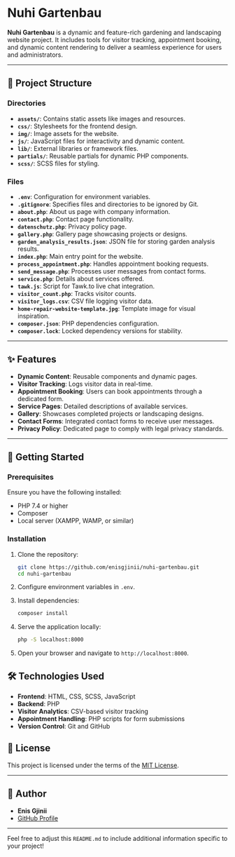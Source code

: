 # Nuhi Gartenbau

**Nuhi Gartenbau** is a dynamic and feature-rich gardening and landscaping website project. It includes tools for visitor tracking, appointment booking, and dynamic content rendering to deliver a seamless experience for users and administrators.

---

## 📂 Project Structure

### **Directories**
- **`assets/`**: Contains static assets like images and resources.
- **`css/`**: Stylesheets for the frontend design.
- **`img/`**: Image assets for the website.
- **`js/`**: JavaScript files for interactivity and dynamic content.
- **`lib/`**: External libraries or framework files.
- **`partials/`**: Reusable partials for dynamic PHP components.
- **`scss/`**: SCSS files for styling.

### **Files**
- **`.env`**: Configuration for environment variables.
- **`.gitignore`**: Specifies files and directories to be ignored by Git.
- **`about.php`**: About us page with company information.
- **`contact.php`**: Contact page functionality.
- **`datenschutz.php`**: Privacy policy page.
- **`gallery.php`**: Gallery page showcasing projects or designs.
- **`garden_analysis_results.json`**: JSON file for storing garden analysis results.
- **`index.php`**: Main entry point for the website.
- **`process_appointment.php`**: Handles appointment booking requests.
- **`send_message.php`**: Processes user messages from contact forms.
- **`service.php`**: Details about services offered.
- **`tawk.js`**: Script for Tawk.to live chat integration.
- **`visitor_count.php`**: Tracks visitor counts.
- **`visitor_logs.csv`**: CSV file logging visitor data.
- **`home-repair-website-template.jpg`**: Template image for visual inspiration.
- **`composer.json`**: PHP dependencies configuration.
- **`composer.lock`**: Locked dependency versions for stability.

---

## ✨ Features

- **Dynamic Content**: Reusable components and dynamic pages.
- **Visitor Tracking**: Logs visitor data in real-time.
- **Appointment Booking**: Users can book appointments through a dedicated form.
- **Service Pages**: Detailed descriptions of available services.
- **Gallery**: Showcases completed projects or landscaping designs.
- **Contact Forms**: Integrated contact forms to receive user messages.
- **Privacy Policy**: Dedicated page to comply with legal privacy standards.

---

## 🚀 Getting Started

### Prerequisites
Ensure you have the following installed:
- PHP 7.4 or higher
- Composer
- Local server (XAMPP, WAMP, or similar)

### Installation
1. Clone the repository:
   ```bash
   git clone https://github.com/enisgjinii/nuhi-gartenbau.git
   cd nuhi-gartenbau
   ```

2. Configure environment variables in `.env`.

3. Install dependencies:
   ```bash
   composer install
   ```

4. Serve the application locally:
   ```bash
   php -S localhost:8000
   ```

5. Open your browser and navigate to `http://localhost:8000`.


## 🛠️ Technologies Used

- **Frontend**: HTML, CSS, SCSS, JavaScript
- **Backend**: PHP
- **Visitor Analytics**: CSV-based visitor tracking
- **Appointment Handling**: PHP scripts for form submissions
- **Version Control**: Git and GitHub


## 📜 License

This project is licensed under the terms of the [MIT License](LICENSE).

---

## 👤 Author

- **Enis Gjinii**
- [GitHub Profile](https://github.com/enisgjinii)

---

Feel free to adjust this `README.md` to include additional information specific to your project!
